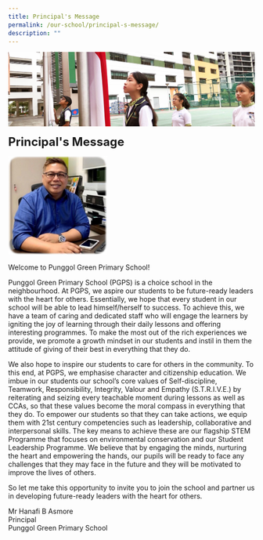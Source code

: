 ```yaml
---
title: Principal's Message
permalink: /our-school/principal-s-message/
description: ""
---
```

![](/images/sub-banner.jpg)

**<font size=5>Principal's Message</font>**

<img src="/images/Our%20School/Mr%20Hanafi%20B%20Asmore.jpg"  
     style="width:40%">

Welcome to Punggol Green Primary School!

Punggol Green Primary School (PGPS) is a choice school in the neighbourhood. At PGPS, we aspire our students to be future-ready leaders with the heart for others. Essentially, we hope that every student in our school will be able to lead himself/herself to success. To achieve this, we have a team of caring and dedicated staff who will engage the learners by igniting the joy of learning through their daily lessons and offering interesting programmes. To make the most out of the rich experiences we provide, we promote a growth mindset in our students and instil in them the attitude of giving of their best in everything that they do.

We also hope to inspire our students to care for others in the community. To this end, at PGPS, we emphasise character and citizenship education. We imbue in our students our school’s core values of Self-discipline, Teamwork, Responsibility, Integrity, Valour and Empathy (S.T.R.I.V.E.) by reiterating and seizing every teachable moment during lessons as well as CCAs, so that these values become the moral compass in everything that they do. To empower our students so that they can take actions, we equip them with 21st century competencies such as leadership, collaborative and interpersonal skills. The key means to achieve these are our flagship STEM Programme that focuses on environmental conservation and our Student Leadership Programme. We believe that by engaging the minds, nurturing the heart and empowering the hands, our pupils will be ready to face any challenges that they may face in the future and they will be motivated to improve the lives of others.

So let me take this opportunity to invite you to join the school and partner us in developing future-ready leaders with the heart for others.

Mr Hanafi B Asmore<br>
Principal<br>
Punggol Green Primary School